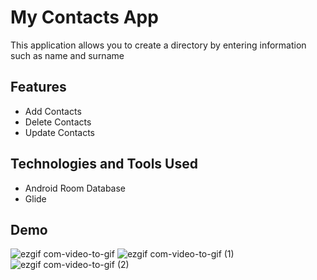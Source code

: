 # My Contacts App
This application allows you to create a directory by entering information such as name and surname

## Features

- Add Contacts
- Delete Contacts
- Update Contacts
  
## Technologies and Tools Used

- Android Room Database
- Glide

## Demo
![ezgif com-video-to-gif](https://github.com/TopalBugrahan/MyContacts/assets/76047788/4bef4cf6-1dd5-4b66-a93d-742771b4d048)
![ezgif com-video-to-gif (1)](https://github.com/TopalBugrahan/MyContacts/assets/76047788/f9a233e5-4aec-4886-b00d-212c01353e58)
![ezgif com-video-to-gif (2)](https://github.com/TopalBugrahan/MyContacts/assets/76047788/f9438f09-a8f0-4a9c-8745-ce657729d7f2)



  
